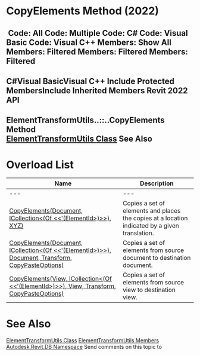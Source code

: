 # CopyElements Method (2022)

﻿
 Code: All Code: Multiple Code: C# Code: Visual Basic Code: Visual C++  Members: Show All Members: Filtered Members: Filtered Members: Filtered   
---  
C#Visual BasicVisual C++
Include Protected MembersInclude Inherited Members
Revit 2022 API  
---  
ElementTransformUtils..::..CopyElements Method   
[ElementTransformUtils Class](82e737d5-fda4-bc10-6099-88999cd51300.md "ElementTransformUtils Class") See Also  
---  
# Overload List
| Name | Description |
| --- | --- |
| --- | --- | --- |
| [CopyElements(Document, ICollection<(Of <<'(ElementId>)>>), XYZ)](0e533605-477f-dd92-2376-15ff7cd4411c.md "CopyElements Method \(Document, ICollection\(ElementId\), XYZ\)") | Copies a set of elements and places the copies at a location indicated by a given translation. |
| [CopyElements(Document, ICollection<(Of <<'(ElementId>)>>), Document, Transform, CopyPasteOptions)](b22df8f6-3fa3-e177-ffa5-ba6c639fb3dc.md "CopyElements Method \(Document, ICollection\(ElementId\), Document, Transform, CopyPasteOptions\)") | Copies a set of elements from source document to destination document. |
| [CopyElements(View, ICollection<(Of <<'(ElementId>)>>), View, Transform, CopyPasteOptions)](0f6a7a2e-13b9-008a-4c41-951a0702d16b.md "CopyElements Method \(View, ICollection\(ElementId\), View, Transform, CopyPasteOptions\)") | Copies a set of elements from source view to destination view. |

# See Also
[ElementTransformUtils Class](82e737d5-fda4-bc10-6099-88999cd51300.md "ElementTransformUtils Class")
[ElementTransformUtils Members](463dc10e-bf30-84ee-70b5-585f8145dff4.md "ElementTransformUtils Members")
[Autodesk.Revit.DB Namespace](87546ba7-461b-c646-cbb1-2cb8f5bff8b2.md "Autodesk.Revit.DB Namespace")
Send comments on this topic to 
